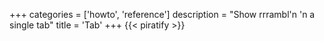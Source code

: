 +++
categories = ['howto', 'reference']
description = "Show rrrambl'n 'n a single tab"
title = 'Tab'
+++
{{< piratify >}}